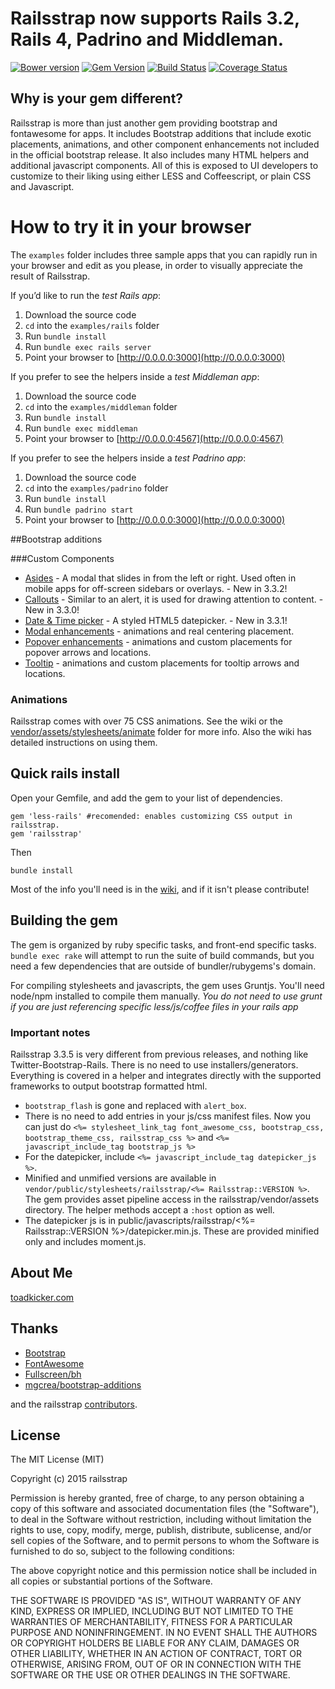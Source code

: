 # Railsstrap now supports **Rails 3.2**, **Rails 4**, **Padrino** and **Middleman**.

[![Bower version](https://badge.fury.io/bo/bootstrap.svg)](http://badge.fury.io/bo/bootstrap)
[![Gem Version](https://badge.fury.io/rb/railsstrap.svg)](http://badge.fury.io/rb/railsstrap)
[![Build Status](https://travis-ci.org/toadkicker/railsstrap.svg?branch=v3.2.0.1)](https://travis-ci.org/toadkicker/railsstrap)
[![Coverage Status](https://img.shields.io/coveralls/toadkicker/railsstrap.svg)](https://coveralls.io/r/toadkicker/railsstrap?branch=master)

## Why is your gem different?

Railsstrap is more than just another gem providing bootstrap and fontawesome for apps. 
It includes Bootstrap additions that include exotic placements, animations, and other 
component enhancements not included in the official bootstrap release. It also includes 
many HTML helpers and additional javascript components. All of this is exposed to UI 
developers to customize to their liking using either LESS and Coffeescript, or plain 
CSS and Javascript.

How to try it in your browser
=============================

The `examples` folder includes three sample apps that you can rapidly run in
your browser and edit as you please, in order to visually appreciate the result
of Railsstrap.

If you’d like to run the _test Rails app_:

1. Download the source code
1. `cd` into the `examples/rails` folder
1. Run `bundle install`
1. Run `bundle exec rails server`
1. Point your browser to [http://0.0.0.0:3000](http://0.0.0.0:3000)

If you prefer to see the helpers inside a _test Middleman app_:

1. Download the source code
1. `cd` into the `examples/middleman` folder
1. Run `bundle install`
1. Run `bundle exec middleman`
1. Point your browser to [http://0.0.0.0:4567](http://0.0.0.0:4567)

If you prefer to see the helpers inside a _test Padrino app_:

1. Download the source code
1. `cd` into the `examples/padrino` folder
1. Run `bundle install`
1. Run `bundle padrino start`
1. Point your browser to [http://0.0.0.0:3000](http://0.0.0.0:3000)

##Bootstrap additions

###Custom Components
* [Asides](https://github.com/toadkicker/railsstrap/wiki/Bootstrap-Additions#aside) - A modal that slides in from the left or right. Used often in mobile apps for off-screen sidebars or overlays. - New in 3.3.2!
* [Callouts](https://github.com/toadkicker/railsstrap/wiki/Bootstrap-Additions#callout) - Similar to an alert, it is used for drawing attention to content. - New in 3.3.0!
* [Date & Time picker](https://github.com/toadkicker/railsstrap/wiki/Bootstrap-Additions#datepicker--timepicker) - A styled HTML5 datepicker. - New in 3.3.1!
* [Modal enhancements](https://github.com/toadkicker/railsstrap/wiki/Bootstrap-Additions#modal) - animations and real centering placement.
* [Popover enhancements](https://github.com/toadkicker/railsstrap/wiki/Bootstrap-Additions#popover) - animations and custom placements for popover arrows and locations.
* [Tooltip](https://github.com/toadkicker/railsstrap/wiki/Bootstrap-Additions#tooltip) - animations and custom placements for tooltip arrows and locations.

### Animations

Railsstrap comes with over 75 CSS animations. See the wiki or the [vendor/assets/stylesheets/animate](https://github.com/toadkicker/railsstrap/tree/develop/vendor/assets/stylesheets/animate) folder for more info. Also the wiki has detailed instructions on using them.

## Quick rails install
Open your Gemfile, and add the gem to your list of dependencies.

```
gem 'less-rails' #recomended: enables customizing CSS output in railsstrap.
gem 'railsstrap'
```

Then

```
bundle install
```

Most of the info you'll need is in the [wiki](https://github.com/toadkicker/railsstrap/wiki/Installing), and if it isn't please contribute!

## Building the gem

The gem is organized by ruby specific tasks, and front-end specific tasks. `bundle exec rake` will attempt to run the suite of build commands, but you need a few dependencies that are outside of bundler/rubygems's domain.

For compiling stylesheets and javascripts, the gem uses Gruntjs. You'll need node/npm installed to compile them manually. *You do not need to use grunt if you are just referencing specific less/js/coffee files in your rails app*

### Important notes

Railsstrap 3.3.5 is very different from previous releases, and nothing like Twitter-Bootstrap-Rails. 
There is no need to use installers/generators. Everything is covered in a helper and integrates directly with the supported frameworks to output bootstrap formatted html.

- `bootstrap_flash` is gone and replaced with `alert_box`.
- There is no need to add entries in your js/css manifest files. Now you can just do `<%= stylesheet_link_tag font_awesome_css, bootstrap_css, bootstrap_theme_css, railsstrap_css %>` and `<%= javascript_include_tag bootstrap_js %>` 
- For the datepicker, include `<%= javascript_include_tag datepicker_js %>`.
- Minified and unmified versions are available in `vendor/public/stylesheets/railsstrap/<%= Railsstrap::VERSION %>`. The gem provides asset pipeline access in the railsstrap/vendor/assets directory. The helper methods accept a `:host` option as well.
- The datepicker js is in public/javascripts/railsstrap/<%= Railsstrap::VERSION %>/datepicker.min.js. These are provided minified only and includes moment.js.

## About Me
[toadkicker.com](http://toadkicker.com)


## Thanks
* [Bootstrap](https://github.com/twbs/bootstrap)
* [FontAwesome](https://github.com/FortAwesome/Font-Awesome)
* [Fullscreen/bh](https://github.com/Fullscreen/bh)
* [mgcrea/bootstrap-additions](https://github.com/mgcrea/bootstrap-additions)

and the railsstrap [contributors](https://github.com/toadkicker/railsstrap/graphs/contributors).


## License
The MIT License (MIT)

Copyright (c) 2015 railsstrap

Permission is hereby granted, free of charge, to any person obtaining a copy
of this software and associated documentation files (the "Software"), to deal
in the Software without restriction, including without limitation the rights
to use, copy, modify, merge, publish, distribute, sublicense, and/or sell
copies of the Software, and to permit persons to whom the Software is
furnished to do so, subject to the following conditions:

The above copyright notice and this permission notice shall be included in all
copies or substantial portions of the Software.

THE SOFTWARE IS PROVIDED "AS IS", WITHOUT WARRANTY OF ANY KIND, EXPRESS OR
IMPLIED, INCLUDING BUT NOT LIMITED TO THE WARRANTIES OF MERCHANTABILITY,
FITNESS FOR A PARTICULAR PURPOSE AND NONINFRINGEMENT. IN NO EVENT SHALL THE
AUTHORS OR COPYRIGHT HOLDERS BE LIABLE FOR ANY CLAIM, DAMAGES OR OTHER
LIABILITY, WHETHER IN AN ACTION OF CONTRACT, TORT OR OTHERWISE, ARISING FROM,
OUT OF OR IN CONNECTION WITH THE SOFTWARE OR THE USE OR OTHER DEALINGS IN THE
SOFTWARE.